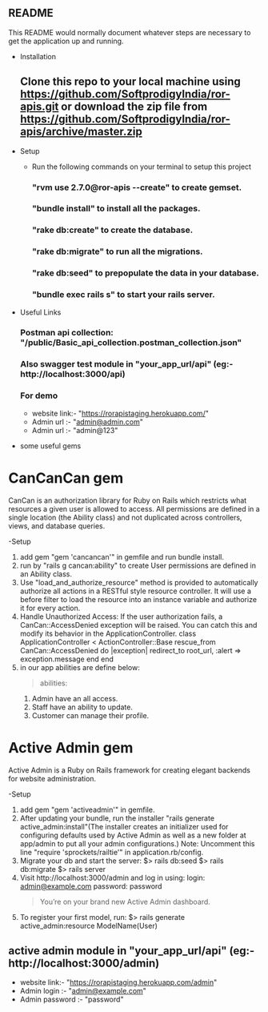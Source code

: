 ## README

This README would normally document whatever steps are necessary to get the
application up and running.


* Installation

  ## Clone this repo to your local machine using https://github.com/SoftprodigyIndia/ror-apis.git or download the zip file from https://github.com/SoftprodigyIndia/ror-apis/archive/master.zip

* Setup

  - Run the following commands on your terminal to setup this project
    ### "rvm use 2.7.0@ror-apis --create" to create gemset.
    ### "bundle install" to install all the packages.
    ### "rake db:create" to create the database.
    ### "rake db:migrate" to run all the migrations.
    ### "rake db:seed" to prepopulate the data in your database.
    ### "bundle exec rails s" to start your rails server.

* Useful Links

  ### Postman api collection: "/public/Basic_api_collection.postman_collection.json"
  ### Also swagger test module in "your_app_url/api" (eg:- http://localhost:3000/api)
  ### For demo
    - website link:- "https://rorapistaging.herokuapp.com/"
    - Admin url :- "admin@admin.com"
    - Admin url :- "admin@123"
  
  
* some useful gems
# CanCanCan gem
  CanCan is an authorization library for Ruby on Rails which restricts what resources a given user is allowed to access.
  All permissions are defined in a single location (the Ability class) and not duplicated across controllers, views, and database queries.
  
-Setup
  1. add gem "gem 'cancancan'" in gemfile and run bundle install.
  2. run by "rails g cancan:ability" to create User permissions are defined in an Ability class.
  3. Use "load_and_authorize_resource" method is provided to automatically authorize all actions in a RESTful style 
     resource controller. It will use a before filter to load the resource into an instance variable and authorize it for every action.
  4. Handle Unauthorized Access: If the user authorization fails, a CanCan::AccessDenied exception will be raised. 
     You can catch this and modify its behavior in the ApplicationController.
     class ApplicationController < ActionController::Base
        rescue_from CanCan::AccessDenied do |exception|
           redirect_to root_url, :alert => exception.message
        end
     end
  5. in our app abilities are define below: 
     >abilities:  
     1. Admin have an all access.
     2. Staff have an ability to update.
     3. Customer can manage their profile.
  

  # Active Admin gem
  Active Admin is a Ruby on Rails framework for creating elegant backends for website administration.
 
-Setup
  1. add gem "gem 'activeadmin'" in gemfile.
  2. After updating your bundle, run the installer "rails generate active_admin:install"(The installer creates an 
     initializer used for configuring defaults used by Active Admin as well as a new folder at app/admin to put all 
     your admin configurations.)
  Note: Uncomment this line "require 'sprockets/railtie'" in application.rb/config.
  3. Migrate your db and start the server:
    $> rails db:seed
    $> rails db:migrate
    $> rails server
  4. Visit http://localhost:3000/admin and log in using:
     login: admin@example.com
     password: password
     > You’re on your brand new Active Admin dashboard.
  5. To register your first model, run:
     $> rails generate active_admin:resource ModelName(User)
     
## active admin module in "your_app_url/api" (eg:- http://localhost:3000/admin)
    
  - website link:- "https://rorapistaging.herokuapp.com/admin"
  - Admin login :- "admin@example.com"
  - Admin password :- "password"
   
  
